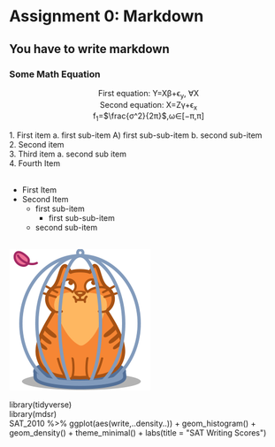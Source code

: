 # Assignment 0: Markdown
## You have to write markdown
### Some Math Equation
<p align="center">
  First equation: Y=Xβ+ϵ<sub>y</sub>, ∀X <br>
  Second equation: X=Zγ+ϵ<sub>x</sub> <br>
  f<sub>1</sub>=$\frac{σ^2}{2π}$,ω∈[−π,π]<br>
</p>
1. First item a. first sub-item A) first sub-sub-item b. second sub-item <br>
2. Second item <br>
3. Third item a. second sub item <br>
4. Fourth Item <br><br>

- First Item <br>
- Second Item <br>
  - first sub-item <br>
     - first sub-sub-item <br>
  - second sub-item <br><br>

![Cute Cat](cat.png)

library(tidyverse) <br>
library(mdsr) <br>
SAT_2010 %>% ggplot(aes(write,..density..)) + geom_histogram() + <br>
geom_density() + theme_minimal() + labs(title = "SAT Writing Scores") <br>
